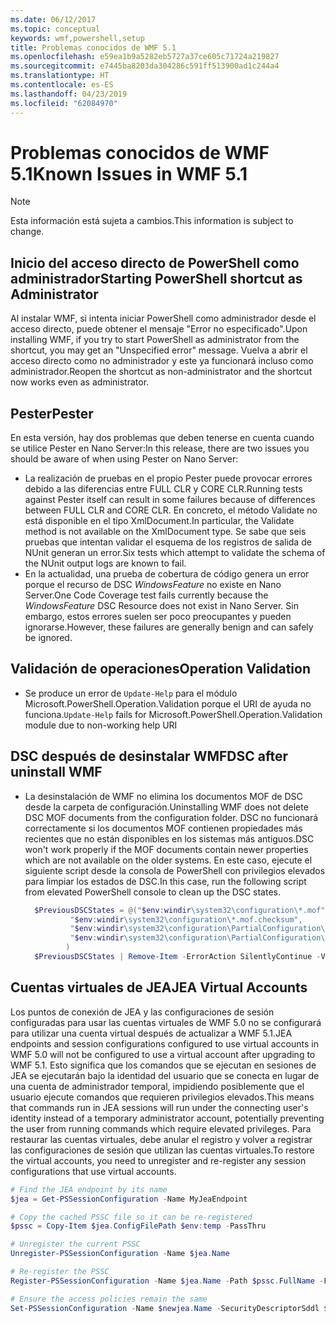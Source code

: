 ```yaml
---
ms.date: 06/12/2017
ms.topic: conceptual
keywords: wmf,powershell,setup
title: Problemas conocidos de WMF 5.1
ms.openlocfilehash: e59ea1b9a5282eb5727a37ce605c71724a219827
ms.sourcegitcommit: e7445ba8203da304286c591ff513900ad1c244a4
ms.translationtype: HT
ms.contentlocale: es-ES
ms.lasthandoff: 04/23/2019
ms.locfileid: "62084970"
---
```

# <a name="known-issues-in-wmf-51"></a><span data-ttu-id="7c4ab-103">Problemas conocidos de WMF 5.1</span><span class="sxs-lookup"><span data-stu-id="7c4ab-103">Known Issues in WMF 5.1</span></span>

> [!Note]
> <span data-ttu-id="7c4ab-104">Esta información está sujeta a cambios.</span><span class="sxs-lookup"><span data-stu-id="7c4ab-104">This information is subject to change.</span></span>

## <a name="starting-powershell-shortcut-as-administrator"></a><span data-ttu-id="7c4ab-105">Inicio del acceso directo de PowerShell como administrador</span><span class="sxs-lookup"><span data-stu-id="7c4ab-105">Starting PowerShell shortcut as Administrator</span></span>

<span data-ttu-id="7c4ab-106">Al instalar WMF, si intenta iniciar PowerShell como administrador desde el acceso directo, puede obtener el mensaje "Error no especificado".</span><span class="sxs-lookup"><span data-stu-id="7c4ab-106">Upon installing WMF, if you try to start PowerShell as administrator from the shortcut, you may get an "Unspecified error" message.</span></span>
<span data-ttu-id="7c4ab-107">Vuelva a abrir el acceso directo como no administrador y este ya funcionará incluso como administrador.</span><span class="sxs-lookup"><span data-stu-id="7c4ab-107">Reopen the shortcut as non-administrator and the shortcut now works even as administrator.</span></span>

## <a name="pester"></a><span data-ttu-id="7c4ab-108">Pester</span><span class="sxs-lookup"><span data-stu-id="7c4ab-108">Pester</span></span>

<span data-ttu-id="7c4ab-109">En esta versión, hay dos problemas que deben tenerse en cuenta cuando se utilice Pester en Nano Server:</span><span class="sxs-lookup"><span data-stu-id="7c4ab-109">In this release, there are two issues you should be aware of when using Pester on Nano Server:</span></span>

- <span data-ttu-id="7c4ab-110">La realización de pruebas en el propio Pester puede provocar errores debido a las diferencias entre FULL CLR y CORE CLR.</span><span class="sxs-lookup"><span data-stu-id="7c4ab-110">Running tests against Pester itself can result in some failures because of differences between FULL CLR and CORE CLR.</span></span> <span data-ttu-id="7c4ab-111">En concreto, el método Validate no está disponible en el tipo XmlDocument.</span><span class="sxs-lookup"><span data-stu-id="7c4ab-111">In particular, the Validate method is not available on the XmlDocument type.</span></span> <span data-ttu-id="7c4ab-112">Se sabe que seis pruebas que intentan validar el esquema de los registros de salida de NUnit generan un error.</span><span class="sxs-lookup"><span data-stu-id="7c4ab-112">Six tests which attempt to validate the schema of the NUnit output logs are known to fail.</span></span>
- <span data-ttu-id="7c4ab-113">En la actualidad, una prueba de cobertura de código genera un error porque el recurso de DSC *WindowsFeature* no existe en Nano Server.</span><span class="sxs-lookup"><span data-stu-id="7c4ab-113">One Code Coverage test fails currently because the *WindowsFeature* DSC Resource does not exist in Nano Server.</span></span> <span data-ttu-id="7c4ab-114">Sin embargo, estos errores suelen ser poco preocupantes y pueden ignorarse.</span><span class="sxs-lookup"><span data-stu-id="7c4ab-114">However, these failures are generally benign and can safely be ignored.</span></span>

## <a name="operation-validation"></a><span data-ttu-id="7c4ab-115">Validación de operaciones</span><span class="sxs-lookup"><span data-stu-id="7c4ab-115">Operation Validation</span></span>

- <span data-ttu-id="7c4ab-116">Se produce un error de `Update-Help` para el módulo Microsoft.PowerShell.Operation.Validation porque el URI de ayuda no funciona.</span><span class="sxs-lookup"><span data-stu-id="7c4ab-116">`Update-Help` fails for Microsoft.PowerShell.Operation.Validation module due to non-working help URI</span></span>

## <a name="dsc-after-uninstall-wmf"></a><span data-ttu-id="7c4ab-117">DSC después de desinstalar WMF</span><span class="sxs-lookup"><span data-stu-id="7c4ab-117">DSC after uninstall WMF</span></span>

- <span data-ttu-id="7c4ab-118">La desinstalación de WMF no elimina los documentos MOF de DSC desde la carpeta de configuración.</span><span class="sxs-lookup"><span data-stu-id="7c4ab-118">Uninstalling WMF does not delete DSC MOF documents from the configuration folder.</span></span> <span data-ttu-id="7c4ab-119">DSC no funcionará correctamente si los documentos MOF contienen propiedades más recientes que no están disponibles en los sistemas más antiguos.</span><span class="sxs-lookup"><span data-stu-id="7c4ab-119">DSC won't work properly if the MOF documents contain newer properties which are not available on the older systems.</span></span> <span data-ttu-id="7c4ab-120">En este caso, ejecute el siguiente script desde la consola de PowerShell con privilegios elevados para limpiar los estados de DSC.</span><span class="sxs-lookup"><span data-stu-id="7c4ab-120">In this case, run the following script from elevated PowerShell console to clean up the DSC states.</span></span>

  ```powershell
    $PreviousDSCStates = @("$env:windir\system32\configuration\*.mof",
            "$env:windir\system32\configuration\*.mof.checksum",
            "$env:windir\system32\configuration\PartialConfiguration\*.mof",
            "$env:windir\system32\configuration\PartialConfiguration\*.mof.checksum"
           )
    $PreviousDSCStates | Remove-Item -ErrorAction SilentlyContinue -Verbose
  ```

## <a name="jea-virtual-accounts"></a><span data-ttu-id="7c4ab-121">Cuentas virtuales de JEA</span><span class="sxs-lookup"><span data-stu-id="7c4ab-121">JEA Virtual Accounts</span></span>

<span data-ttu-id="7c4ab-122">Los puntos de conexión de JEA y las configuraciones de sesión configuradas para usar las cuentas virtuales de WMF 5.0 no se configurará para utilizar una cuenta virtual después de actualizar a WMF 5.1.</span><span class="sxs-lookup"><span data-stu-id="7c4ab-122">JEA endpoints and session configurations configured to use virtual accounts in WMF 5.0 will not be configured to use a virtual account after upgrading to WMF 5.1.</span></span>
<span data-ttu-id="7c4ab-123">Esto significa que los comandos que se ejecutan en sesiones de JEA se ejecutarán bajo la identidad del usuario que se conecta en lugar de una cuenta de administrador temporal, impidiendo posiblemente que el usuario ejecute comandos que requieren privilegios elevados.</span><span class="sxs-lookup"><span data-stu-id="7c4ab-123">This means that commands run in JEA sessions will run under the connecting user's identity instead of a temporary administrator account, potentially preventing the user from running commands which require elevated privileges.</span></span>
<span data-ttu-id="7c4ab-124">Para restaurar las cuentas virtuales, debe anular el registro y volver a registrar las configuraciones de sesión que utilizan las cuentas virtuales.</span><span class="sxs-lookup"><span data-stu-id="7c4ab-124">To restore the virtual accounts, you need to unregister and re-register any session configurations that use virtual accounts.</span></span>

```powershell
# Find the JEA endpoint by its name
$jea = Get-PSSessionConfiguration -Name MyJeaEndpoint

# Copy the cached PSSC file so it can be re-registered
$pssc = Copy-Item $jea.ConfigFilePath $env:temp -PassThru

# Unregister the current PSSC
Unregister-PSSessionConfiguration -Name $jea.Name

# Re-register the PSSC
Register-PSSessionConfiguration -Name $jea.Name -Path $pssc.FullName -Force

# Ensure the access policies remain the same
Set-PSSessionConfiguration -Name $newjea.Name -SecurityDescriptorSddl $jea.SecurityDescriptorSddl
```